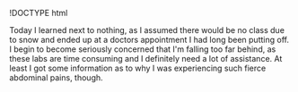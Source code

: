 !DOCTYPE html
<html>
<head> </head>
<body>
<p> Today I learned next to nothing, as I assumed there would be no class due to snow and ended up at a doctors appointment I had long been putting off. I begin to become seriously concerned that I'm falling too far behind, as these labs are time consuming and I definitely need a lot of assistance. At least I got some information as to why I was experiencing such fierce abdominal pains, though.
</p>
</body>
</html>
